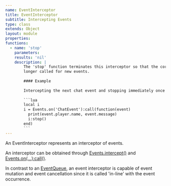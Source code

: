 ```yaml
---
name: EventInterceptor
title: EventInterceptor
subtitle: Intercepting Events
type: class
extends: Object
layout: module
properties:
functions:
  - name: 'stop'
    parameters: 
    results: 'nil'
    description: |
        The 'stop' function terminates this interceptor so that the corresponding function is no
        longer called for new events.
       
        #### Example
       
        Intercepting the next chat event and stopping immediately once the first one occurs.
       
        ```lua
        local i
        i = Events.on('ChatEvent'):call(function(event)
          print(event.player.name, event.message)
          i:stop()
        end)
        ```
---
```


An <span class="notranslate">EventInterceptor</span> represents an interceptor of events.

An interceptor can be obtained through [Events.intercept()](/modules/Events#intercept) and
[Events.on(...):call()](/modules/Events#on).

In contrast to an [EventQueue](/modules/EventQueue), an event interceptor is capable of event
mutation and event cancellation since it is called 'in-line' with the event occurrence.
